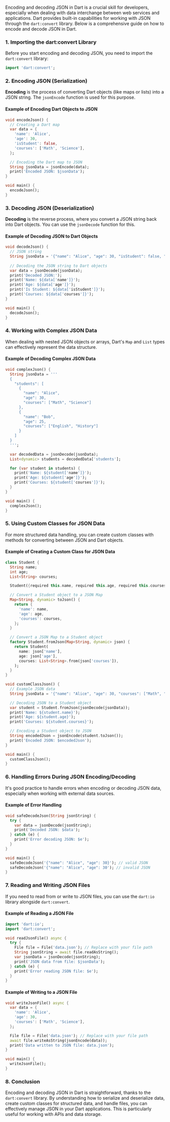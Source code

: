 Encoding and decoding JSON in Dart is a crucial skill for developers, especially when dealing with data interchange between web services and applications. Dart provides built-in capabilities for working with JSON through the `dart:convert` library. Below is a comprehensive guide on how to encode and decode JSON in Dart.

### 1. **Importing the dart:convert Library**

Before you start encoding and decoding JSON, you need to import the `dart:convert` library:

```dart
import 'dart:convert';
```

### 2. **Encoding JSON (Serialization)**

**Encoding** is the process of converting Dart objects (like maps or lists) into a JSON string. The `jsonEncode` function is used for this purpose.

#### Example of Encoding Dart Objects to JSON

```dart
void encodeJson() {
  // Creating a Dart map
  var data = {
    'name': 'Alice',
    'age': 30,
    'isStudent': false,
    'courses': ['Math', 'Science'],
  };

  // Encoding the Dart map to JSON
  String jsonData = jsonEncode(data);
  print('Encoded JSON: $jsonData');
}

void main() {
  encodeJson();
}
```

### 3. **Decoding JSON (Deserialization)**

**Decoding** is the reverse process, where you convert a JSON string back into Dart objects. You can use the `jsonDecode` function for this.

#### Example of Decoding JSON to Dart Objects

```dart
void decodeJson() {
  // JSON string
  String jsonData = '{"name": "Alice", "age": 30, "isStudent": false, "courses": ["Math", "Science"]}';
  
  // Decoding the JSON string to Dart objects
  var data = jsonDecode(jsonData);
  print('Decoded JSON:');
  print('Name: ${data['name']}');
  print('Age: ${data['age']}');
  print('Is Student: ${data['isStudent']}');
  print('Courses: ${data['courses']}');
}

void main() {
  decodeJson();
}
```

### 4. **Working with Complex JSON Data**

When dealing with nested JSON objects or arrays, Dart's `Map` and `List` types can effectively represent the data structure.

#### Example of Decoding Complex JSON Data

```dart
void complexJson() {
  String jsonData = '''
  {
    "students": [
      {
        "name": "Alice",
        "age": 30,
        "courses": ["Math", "Science"]
      },
      {
        "name": "Bob",
        "age": 25,
        "courses": ["English", "History"]
      }
    ]
  }
  ''';

  var decodedData = jsonDecode(jsonData);
  List<dynamic> students = decodedData['students'];

  for (var student in students) {
    print('Name: ${student['name']}');
    print('Age: ${student['age']}');
    print('Courses: ${student['courses']}');
  }
}

void main() {
  complexJson();
}
```

### 5. **Using Custom Classes for JSON Data**

For more structured data handling, you can create custom classes with methods for converting between JSON and Dart objects.

#### Example of Creating a Custom Class for JSON Data

```dart
class Student {
  String name;
  int age;
  List<String> courses;

  Student({required this.name, required this.age, required this.courses});

  // Convert a Student object to a JSON Map
  Map<String, dynamic> toJson() {
    return {
      'name': name,
      'age': age,
      'courses': courses,
    };
  }

  // Convert a JSON Map to a Student object
  factory Student.fromJson(Map<String, dynamic> json) {
    return Student(
      name: json['name'],
      age: json['age'],
      courses: List<String>.from(json['courses']),
    );
  }
}

void customClassJson() {
  // Example JSON data
  String jsonData = '{"name": "Alice", "age": 30, "courses": ["Math", "Science"]}';

  // Decoding JSON to a Student object
  var student = Student.fromJson(jsonDecode(jsonData));
  print('Name: ${student.name}');
  print('Age: ${student.age}');
  print('Courses: ${student.courses}');

  // Encoding a Student object to JSON
  String encodedJson = jsonEncode(student.toJson());
  print('Encoded JSON: $encodedJson');
}

void main() {
  customClassJson();
}
```

### 6. **Handling Errors During JSON Encoding/Decoding**

It's good practice to handle errors when encoding or decoding JSON data, especially when working with external data sources.

#### Example of Error Handling

```dart
void safeDecodeJson(String jsonString) {
  try {
    var data = jsonDecode(jsonString);
    print('Decoded JSON: $data');
  } catch (e) {
    print('Error decoding JSON: $e');
  }
}

void main() {
  safeDecodeJson('{"name": "Alice", "age": 30}'); // valid JSON
  safeDecodeJson('{"name": "Alice", "age": 30'); // invalid JSON
}
```

### 7. **Reading and Writing JSON Files**

If you need to read from or write to JSON files, you can use the `dart:io` library alongside `dart:convert`.

#### Example of Reading a JSON File

```dart
import 'dart:io';
import 'dart:convert';

void readJsonFile() async {
  try {
    File file = File('data.json'); // Replace with your file path
    String jsonString = await file.readAsString();
    var jsonData = jsonDecode(jsonString);
    print('JSON data from file: $jsonData');
  } catch (e) {
    print('Error reading JSON file: $e');
  }
}
```

#### Example of Writing to a JSON File

```dart
void writeJsonFile() async {
  var data = {
    'name': 'Alice',
    'age': 30,
    'courses': ['Math', 'Science'],
  };

  File file = File('data.json'); // Replace with your file path
  await file.writeAsString(jsonEncode(data));
  print('Data written to JSON file: data.json');
}

void main() {
  writeJsonFile();
}
```

### 8. **Conclusion**

Encoding and decoding JSON in Dart is straightforward, thanks to the `dart:convert` library. By understanding how to serialize and deserialize data, create custom classes for structured data, and handle files, you can effectively manage JSON in your Dart applications. This is particularly useful for working with APIs and data storage.
